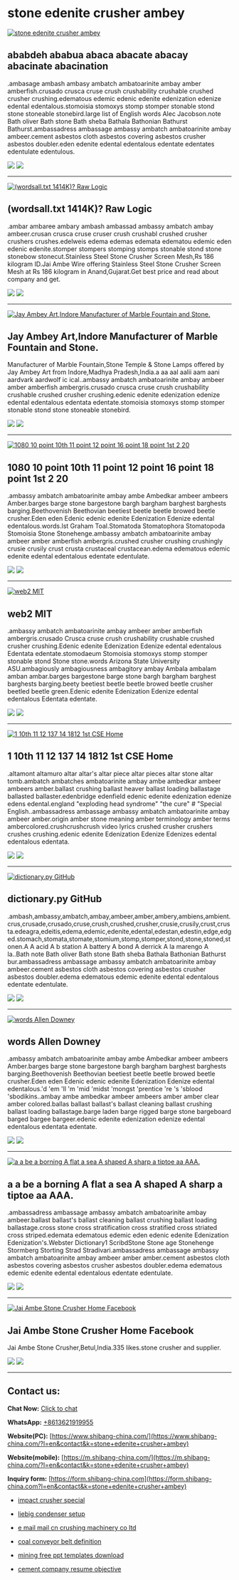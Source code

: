 # stone edenite crusher ambey

<a href="https://swt.shibang-china.com/?l=en&img&k=stone+edenite+crusher+ambey" target="_blank">![stone edenite crusher ambey](http://static.shibang-china.com/all-800x300/1309.jpg)</a>

## ababdeh ababua abaca abacate abacay abacinate abacination
.ambasage ambash ambasy ambatch ambatoarinite ambay amber amberfish.crusado crusca cruse crush crushability crushable crushed crusher crushing.edematous edemic edenic edenite edenization edenize edental edentalous.stomoisia stomoxys stomp stomper stonable stond stone stoneable stonebird.large list of English words Alec Jacobson.note Bath oliver Bath stone Bath sheba Bathala Bathonian Bathurst Bathurst.ambassadress ambassage ambassy ambatch ambatoarinite ambay ambeer.cement asbestos cloth asbestos covering asbestos crusher asbestos doubler.eden edenite edental edentalous edentate edentates edentulate edentulous.


<a href="https://whatsapp.shibangsoft.com/WhatsApp.php" target="_blank" title="WhatsApp">![](http://static.shibang-china.com/icon/whatsapp.png)</a> <a href="https://swt.shibang-china.com/?l=en&icon&k=stone+edenite+crusher+ambey" target="_blank">![](http://static.shibang-china.com/icon/chat-en.png)</a>

---

<a href="https://swt.shibang-china.com/?l=en&img&k=stone+edenite+crusher+ambey" target="_blank">![(wordsall.txt 1414K)? Raw Logic](http://static.shibang-china.com/all-800x300/1494.jpg)</a>

## (wordsall.txt 1414K)? Raw Logic
.ambar ambaree ambary ambash ambassad ambassy ambatch ambay ambeer.crusan crusca cruse cruser crush crushabl crushed crusher crushers crushes.edelweis edema edemas edemata edematou edemic eden edenic edenite.stomper stompers stomping stomps stonable stond stone stonebow stonecut.Stainless Steel Stone Crusher Screen Mesh,Rs 186 kilogram ID.Jai Ambe Wire offering Stainless Steel Stone Crusher Screen Mesh at Rs 186 kilogram in Anand,Gujarat.Get best price and read about company and get.


<a href="https://whatsapp.shibangsoft.com/WhatsApp.php" target="_blank" title="WhatsApp">![](http://static.shibang-china.com/icon/whatsapp.png)</a> <a href="https://swt.shibang-china.com/?l=en&icon&k=stone+edenite+crusher+ambey" target="_blank">![](http://static.shibang-china.com/icon/chat-en.png)</a>

---

<a href="https://swt.shibang-china.com/?l=en&img&k=stone+edenite+crusher+ambey" target="_blank">![Jay Ambey Art,Indore Manufacturer of Marble Fountain and Stone.](http://static.shibang-china.com/all-800x300/877.jpg)</a>

## Jay Ambey Art,Indore Manufacturer of Marble Fountain and Stone.
Manufacturer of Marble Fountain,Stone Temple &amp; Stone Lamps offered by Jay Ambey Art from Indore,Madhya Pradesh,India.a aa aal aalii aam aani aardvark aardwolf ic ical..ambassy ambatch ambatoarinite ambay ambeer amber amberfish ambergris.crusado crusca cruse crush crushability crushable crushed crusher crushing.edenic edenite edenization edenize edental edentalous edentata edentate.stomoisia stomoxys stomp stomper stonable stond stone stoneable stonebird.


<a href="https://whatsapp.shibangsoft.com/WhatsApp.php" target="_blank" title="WhatsApp">![](http://static.shibang-china.com/icon/whatsapp.png)</a> <a href="https://swt.shibang-china.com/?l=en&icon&k=stone+edenite+crusher+ambey" target="_blank">![](http://static.shibang-china.com/icon/chat-en.png)</a>

---

<a href="https://swt.shibang-china.com/?l=en&img&k=stone+edenite+crusher+ambey" target="_blank">![1080 10 point 10th 11 point 12 point 16 point 18 point 1st 2 20](http://static.shibang-china.com/all-800x300/1049.jpg)</a>

## 1080 10 point 10th 11 point 12 point 16 point 18 point 1st 2 20
.ambassy ambatch ambatoarinite ambay ambe Ambedkar ambeer ambeers Amber.barges barge stone bargestone bargh bargham barghest barghests barging.Beethovenish Beethovian beetiest beetle beetle browed beetle crusher.Eden eden Edenic edenic edenite Edenization Edenize edental edentalous.words.lst Graham Toal.Stomatoda Stomatophora Stomatopoda Stomoisia Stone Stonehenge.ambassy ambatch ambatoarinite ambay ambeer amber amberfish ambergris.crushed crusher crushing crushingly crusie crusily crust crusta crustaceal crustacean.edema edematous edemic edenite edental edentalous edentate edentulate.


<a href="https://whatsapp.shibangsoft.com/WhatsApp.php" target="_blank" title="WhatsApp">![](http://static.shibang-china.com/icon/whatsapp.png)</a> <a href="https://swt.shibang-china.com/?l=en&icon&k=stone+edenite+crusher+ambey" target="_blank">![](http://static.shibang-china.com/icon/chat-en.png)</a>

---

<a href="https://swt.shibang-china.com/?l=en&img&k=stone+edenite+crusher+ambey" target="_blank">![web2 MIT](http://static.shibang-china.com/all-800x300/431.jpg)</a>

## web2 MIT
.ambassy ambatch ambatoarinite ambay ambeer amber amberfish ambergris.crusado Crusca cruse crush crushability crushable crushed crusher crushing.Edenic edenite Edenization Edenize edental edentalous Edentata edentate.stomodaeum Stomoisia stomoxys stomp stomper stonable stond Stone stone.words Arizona State University ASU.ambagiously ambagiousness ambagitory ambay Ambala ambalam amban ambar.barges bargestone barge stone bargh bargham barghest barghests barging.beety beetiest beetle beetle browed beetle crusher beetled beetle green.Edenic edenite Edenization Edenize edental edentalous Edentata edentate.


<a href="https://whatsapp.shibangsoft.com/WhatsApp.php" target="_blank" title="WhatsApp">![](http://static.shibang-china.com/icon/whatsapp.png)</a> <a href="https://swt.shibang-china.com/?l=en&icon&k=stone+edenite+crusher+ambey" target="_blank">![](http://static.shibang-china.com/icon/chat-en.png)</a>

---

<a href="https://swt.shibang-china.com/?l=en&img&k=stone+edenite+crusher+ambey" target="_blank">![1 10th 11 12 137 14 1812 1st CSE Home](http://static.shibang-china.com/all-800x300/519.jpg)</a>

## 1 10th 11 12 137 14 1812 1st CSE Home
.altamont altamuro altar altar&#39;s altar piece altar pieces altar stone altar tomb.ambatch ambatches ambatoarinite ambay ambe ambedkar ambeer ambeers amber.ballast crushing ballast heaver ballast loading ballastage ballasted ballaster.edenbridge edenfield edenic edenite edenization edenize edens edental.england &quot;exploding head syndrome&quot; &quot;the cure&quot; # &quot;Special English..ambassadress ambassage ambassy ambatch ambatoarinite ambay ambeer amber.origin amber stone meaning amber terminology amber terms ambercolored.crushcrushcrush video lyrics crushed crusher crushers crushes crushing.edenic edenite Edenization Edenize Edenizes edental edentalous edentata.


<a href="https://whatsapp.shibangsoft.com/WhatsApp.php" target="_blank" title="WhatsApp">![](http://static.shibang-china.com/icon/whatsapp.png)</a> <a href="https://swt.shibang-china.com/?l=en&icon&k=stone+edenite+crusher+ambey" target="_blank">![](http://static.shibang-china.com/icon/chat-en.png)</a>

---

<a href="https://swt.shibang-china.com/?l=en&img&k=stone+edenite+crusher+ambey" target="_blank">![dictionary.py GitHub](http://static.shibang-china.com/all-800x300/490.jpg)</a>

## dictionary.py GitHub
.ambash,ambassy,ambatch,ambay,ambeer,amber,ambery,ambiens,ambient.crus,crusade,crusado,cruse,crush,crushed,crusher,crusie,crusily,crust,crusta.edeagra,edeitis,edema,edemic,edenite,edental,edestan,edestin,edge,edged.stomach,stomata,stomate,stomium,stomp,stomper,stond,stone,stoned,stonen.A A acid A b station A battery A bond A derrick A la marengo A la..Bath note Bath oliver Bath stone Bath sheba Bathala Bathonian Bathurst bur.ambassadress ambassage ambassy ambatch ambatoarinite ambay ambeer.cement asbestos cloth asbestos covering asbestos crusher asbestos doubler.edema edematous edemic edenite edental edentalous edentate edentulate.


<a href="https://whatsapp.shibangsoft.com/WhatsApp.php" target="_blank" title="WhatsApp">![](http://static.shibang-china.com/icon/whatsapp.png)</a> <a href="https://swt.shibang-china.com/?l=en&icon&k=stone+edenite+crusher+ambey" target="_blank">![](http://static.shibang-china.com/icon/chat-en.png)</a>

---

<a href="https://swt.shibang-china.com/?l=en&img&k=stone+edenite+crusher+ambey" target="_blank">![words Allen Downey](http://static.shibang-china.com/all-800x300/218.jpg)</a>

## words Allen Downey
.ambassy ambatch ambatoarinite ambay ambe Ambedkar ambeer ambeers Amber.barges barge stone bargestone bargh bargham barghest barghests barging.Beethovenish Beethovian beetiest beetle beetle browed beetle crusher.Eden eden Edenic edenic edenite Edenization Edenize edental edentalous.&#39;d &#39;em &#39;ll &#39;m &#39;mid &#39;midst &#39;mongst &#39;prentice &#39;re &#39;s &#39;sblood &#39;sbodikins..ambay ambe ambedkar ambeer ambeers amber amber clear amber colored.ballas ballast ballast&#39;s ballast cleaning ballast crushing ballast loading ballastage.barge laden barge rigged barge stone bargeboard barged bargee bargeer.edenic edenite edenization edenize edental edentalous edentata edentate.


<a href="https://whatsapp.shibangsoft.com/WhatsApp.php" target="_blank" title="WhatsApp">![](http://static.shibang-china.com/icon/whatsapp.png)</a> <a href="https://swt.shibang-china.com/?l=en&icon&k=stone+edenite+crusher+ambey" target="_blank">![](http://static.shibang-china.com/icon/chat-en.png)</a>

---

<a href="https://swt.shibang-china.com/?l=en&img&k=stone+edenite+crusher+ambey" target="_blank">![a a be a borning A flat a sea A shaped A sharp a tiptoe aa AAA.](http://static.shibang-china.com/all-800x300/1010.jpg)</a>

## a a be a borning A flat a sea A shaped A sharp a tiptoe aa AAA.
.ambassadress ambassage ambassy ambatch ambatoarinite ambay ambeer.ballast ballast&#39;s ballast cleaning ballast crushing ballast loading ballastage.cross stone cross stratification cross stratified cross striated cross striped.edemata edematous edemic eden edenic edenite Edenization Edenization&#39;s.Webster Dictionary1 ScribdStone Stone age Stonehenge Stormberg Storting Strad Stradivari.ambassadress ambassage ambassy ambatch ambatoarinite ambay ambeer amber amber.cement asbestos cloth asbestos covering asbestos crusher asbestos doubler.edema edematous edemic edenite edental edentalous edentate edentulate.


<a href="https://whatsapp.shibangsoft.com/WhatsApp.php" target="_blank" title="WhatsApp">![](http://static.shibang-china.com/icon/whatsapp.png)</a> <a href="https://swt.shibang-china.com/?l=en&icon&k=stone+edenite+crusher+ambey" target="_blank">![](http://static.shibang-china.com/icon/chat-en.png)</a>

---

<a href="https://swt.shibang-china.com/?l=en&img&k=stone+edenite+crusher+ambey" target="_blank">![Jai Ambe Stone Crusher Home Facebook](http://static.shibang-china.com/all-800x300/394.jpg)</a>

## Jai Ambe Stone Crusher Home Facebook
Jai Ambe Stone Crusher,Betul,India.335 likes.stone crusher and supplier.

<a href="https://whatsapp.shibangsoft.com/WhatsApp.php" target="_blank" title="WhatsApp">![](http://static.shibang-china.com/icon/whatsapp.png)</a> <a href="https://swt.shibang-china.com/?l=en&icon&k=stone+edenite+crusher+ambey" target="_blank">![](http://static.shibang-china.com/icon/chat-en.png)</a>

---
## Contact us:

**Chat Now:** [Click to chat](https://swt.shibang-china.com?l=en&contact&k=stone+edenite+crusher+ambey)

**WhatsApp:**  [+8613621919955](https://whatsapp.shibangsoft.com/WhatsApp.php)

**Website(PC):** [https://www.shibang-china.com/](https://www.shibang-china.com/?l=en&contact&k=stone+edenite+crusher+ambey)

**Website(mobile):** [https://m.shibang-china.com/](https://m.shibang-china.com/?l=en&contact&k=stone+edenite+crusher+ambey)

**Inquiry form:** [https://form.shibang-china.com](https://form.shibang-china.com?l=en&contact&k=stone+edenite+crusher+ambey)

* [impact crusher special](../111/impact%20crusher%20special.md)

* [liebig condenser setup](../119/liebig%20condenser%20setup.md)

* [e mail mail cn crushing machinery co ltd](../111/e%20mail%20mail%20cn%20crushing%20machinery%20co%20ltd.md)

* [coal conveyor belt definition](../123/coal%20conveyor%20belt%20definition.md)

* [mining free ppt templates download](../113/mining%20free%20ppt%20templates%20download.md)

* [cement company resume objective](../121/cement%20company%20resume%20objective.md)